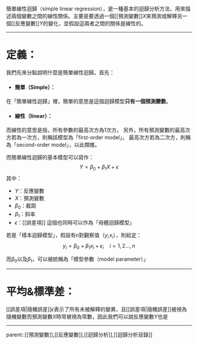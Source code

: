 簡單線性迴歸（simple linear regression），是一種基本的迴歸分析方法，用來描述兩個變數之間的線性關係。主要是要透過一個[[預測變數]]$X$來預測或解釋另一個[[反應變數]]$Y$的變化，並假設這兩者之間的關係是線性的。
- - -
# 定義：
我們先來分點說明什麼是簡單線性迴歸。首先：
- #### 簡單（Simple）：
在「簡單線性迴歸」裡，簡單的意思是這個迴歸模型**只有一個預測變數**。
- #### 線性（linear）：
而線性的意思是指，所有參數的最高次方為1次方。
另外，所有預測變數的最高次方若為一次方，則稱該模型為「first-order model」。
最高次方若為二次方，則稱為「second-order model」，以此類推。


而簡單線性迴歸的基本模型可以寫作：
$$
Y=\beta_0+\beta_1X+\epsilon
$$
其中：
- $Y$：反應變數
- $X$：預測變數
- $\beta_0$：截距
- $\beta_1$：斜率
- $\epsilon$：[[誤差項]]
這個也同時可以作為「母體迴歸模型」

若是「樣本迴歸模型」，假設有n對觀察值（$y_i\,x_i$），則給定：
$$
y_i=\beta_0+\beta_1x_i+\epsilon_i \quad i=1,2\ldots,n
$$


而$\beta_0$以及$\beta_1$，可以被統稱為「模型參數（model parameter）」
- - -
# 平均&標準差：
[[誤差項|隨機誤差]]$\epsilon$表示了所有未被解釋的變異，且[[誤差項|隨機誤差]]被視為隨機變數而預測變數$X$時常被視為常數，因此我們可以說反應變數$Y$也是
- - -
parent::[[預測變數]],[[反應變數]],[[迴歸分析]],[[迴歸分析目錄]]